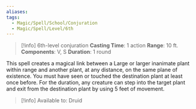 ```yaml
---
aliases: 
tags:
  - Magic/Spell/School/Conjuration
  - Magic/Spell/Level/6th
---
```

>[!info]
>6th-level conjuration
>**Casting Time**: 1 action
>**Range**: 10 ft.
>**Components**: V, S
>**Duration**: 1 round

This spell creates a magical link between a Large or larger inanimate plant within range and another plant, at any distance, on the same plane of existence. You must have seen or touched the destination plant at least once before. For the duration, any creature can step into the target plant and exit from the destination plant by using 5 feet of movement.

>[!info] Available to:
>Druid